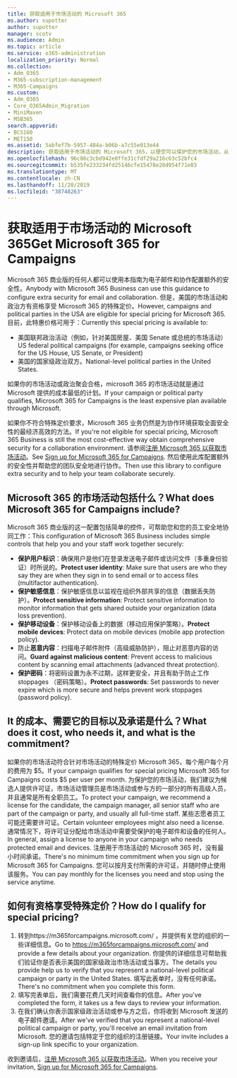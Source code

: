 ```yaml
---
title: 获取适用于市场活动的 Microsoft 365
ms.author: supotter
author: supotter
manager: scotv
ms.audience: Admin
ms.topic: article
ms.service: o365-administration
localization_priority: Normal
ms.collection:
- Adm_O365
- M365-subscription-management
- M365-Campaigns
ms.custom:
- Adm_O365
- Core_O365Admin_Migration
- MiniMaven
- MSB365
search.appverid:
- BCS160
- MET150
ms.assetid: 5abfef7b-5957-484a-b06b-a7c55e013e44
description: 获取适用于市场活动的 Microsoft 365，以便您可以保护您的市场活动，从 cybersecurity 威胁到电子邮件、数据和通信。
ms.openlocfilehash: 96c86c3cbd942e0ffe31cfdf29a216c63c52bfc4
ms.sourcegitcommit: b535fe233234fd25146cfe15478e20d954f71e03
ms.translationtype: MT
ms.contentlocale: zh-CN
ms.lasthandoff: 11/20/2019
ms.locfileid: "38748263"
---
```

# <a name="get-microsoft-365-for-campaigns"></a><span data-ttu-id="7776c-103">获取适用于市场活动的 Microsoft 365</span><span class="sxs-lookup"><span data-stu-id="7776c-103">Get Microsoft 365 for Campaigns</span></span>

<span data-ttu-id="7776c-104">Microsoft 365 商业版的任何人都可以使用本指南为电子邮件和协作配置额外的安全性。</span><span class="sxs-lookup"><span data-stu-id="7776c-104">Anybody with Microsoft 365 Business can use this guidance to configure extra security for email and collaboration.</span></span> <span data-ttu-id="7776c-105">但是，美国的市场活动和政治方有资格享受 Microsoft 365 的特殊定价。</span><span class="sxs-lookup"><span data-stu-id="7776c-105">However, campaigns and political parties in the USA are eligible for special pricing for Microsoft 365.</span></span> <span data-ttu-id="7776c-106">目前，此特惠价格可用于：</span><span class="sxs-lookup"><span data-stu-id="7776c-106">Currently this special pricing is available to:</span></span>
- <span data-ttu-id="7776c-107">美国联邦政治活动（例如，针对美国房屋、美国 Senate 或总统的市场活动）</span><span class="sxs-lookup"><span data-stu-id="7776c-107">US federal political campaigns (for example, campaigns seeking office for the US House, US Senate, or President)</span></span>
- <span data-ttu-id="7776c-108">美国的国家级政治双方。</span><span class="sxs-lookup"><span data-stu-id="7776c-108">National-level political parties in the United States.</span></span>

<span data-ttu-id="7776c-109">如果你的市场活动或政治聚会合格，microsoft 365 的市场活动就是通过 Microsoft 提供的成本最低的计划。</span><span class="sxs-lookup"><span data-stu-id="7776c-109">If your campaign or political party qualifies, Microsoft 365 for Campaigns is the least expensive plan available through Microsoft.</span></span>  

<span data-ttu-id="7776c-110">如果你不符合特殊定价要求，Microsoft 365 业务仍然是为协作环境获取全面安全性的最经济高效的方法。</span><span class="sxs-lookup"><span data-stu-id="7776c-110">If you're not eligible for special pricing, Microsoft 365 Business is still the most cost-effective way obtain comprehensive security for a collaboration environment.</span></span> <span data-ttu-id="7776c-111">请参阅[注册 Microsoft 365 以获取市场活动](m365-campaigns-sign-up.md)。</span><span class="sxs-lookup"><span data-stu-id="7776c-111">See [Sign up for Microsoft 365 for Campaigns](m365-campaigns-sign-up.md).</span></span> <span data-ttu-id="7776c-112">然后使用此库配置额外的安全性并帮助您的团队安全地进行协作。</span><span class="sxs-lookup"><span data-stu-id="7776c-112">Then use this library to configure extra security and to help your team collaborate securely.</span></span> 

## <a name="what-does-microsoft-365-for-campaigns-include"></a><span data-ttu-id="7776c-113">Microsoft 365 的市场活动包括什么？</span><span class="sxs-lookup"><span data-stu-id="7776c-113">What does Microsoft 365 for Campaigns include?</span></span>
<span data-ttu-id="7776c-114">Microsoft 365 商业版的这一配置包括简单的控件，可帮助您和您的员工安全地协同工作：</span><span class="sxs-lookup"><span data-stu-id="7776c-114">This configuration of Microsoft 365 Business includes simple controls that help you and your staff work together securely:</span></span> 
- <span data-ttu-id="7776c-115">**保护用户标识**：确保用户是他们在登录发送电子邮件或访问文件（多重身份验证）时所说的。</span><span class="sxs-lookup"><span data-stu-id="7776c-115">**Protect user identity**: Make sure that users are who they say they are when they sign in to send email or to access files (multifactor authentication).</span></span>
- <span data-ttu-id="7776c-116">**保护敏感信息**：保护敏感信息以监视在组织外部共享的信息（数据丢失防护）。</span><span class="sxs-lookup"><span data-stu-id="7776c-116">**Protect sensitive information**: Protect sensitive information to monitor information that gets shared outside your organization (data loss prevention).</span></span>
- <span data-ttu-id="7776c-117">**保护移动设备**：保护移动设备上的数据（移动应用保护策略）。</span><span class="sxs-lookup"><span data-stu-id="7776c-117">**Protect mobile devices**: Protect data on mobile devices (mobile app protection policy).</span></span>
- <span data-ttu-id="7776c-118">防止**恶意内容**：扫描电子邮件附件（高级威胁防护），阻止对恶意内容的访问。</span><span class="sxs-lookup"><span data-stu-id="7776c-118">**Guard against malicious content**: Prevent access to malicious content by scanning email attachments (advanced threat protection).</span></span>
- <span data-ttu-id="7776c-119">**保护密码**：将密码设置为永不过期，这样更安全，并且有助于防止工作 stoppages （密码策略）。</span><span class="sxs-lookup"><span data-stu-id="7776c-119">**Protect passwords**: Set passwords to never expire which is more secure and helps prevent work stoppages (password policy).</span></span> 


## <a name="what-does-it-cost-who-needs-it-and-what-is-the-commitment"></a><span data-ttu-id="7776c-120">It 的成本、需要它的目标以及承诺是什么？</span><span class="sxs-lookup"><span data-stu-id="7776c-120">What does it cost, who needs it, and what is the commitment?</span></span>
<span data-ttu-id="7776c-121">如果你的市场活动符合针对市场活动的特殊定价 Microsoft 365，每个用户每个月的费用为 $5。</span><span class="sxs-lookup"><span data-stu-id="7776c-121">If your campaign qualifies for special pricing Microsoft 365 for Campaigns costs $5 per user per month.</span></span> <span data-ttu-id="7776c-122">为保护您的市场活动，我们建议为候选人提供许可证，市场活动管理员是市场活动或参与方的一部分的所有高级人员，并且通常是所有全职员工。</span><span class="sxs-lookup"><span data-stu-id="7776c-122">To protect your campaign, we recommend a license for the candidate, the campaign manager, all senior staff who are part of the campaign or party, and usually all full-time staff.</span></span> <span data-ttu-id="7776c-123">某些志愿者员工可能还需要许可证。</span><span class="sxs-lookup"><span data-stu-id="7776c-123">Certain volunteer employees might also need a license.</span></span> <span data-ttu-id="7776c-124">通常情况下，将许可证分配给市场活动中需要受保护的电子邮件和设备的任何人。</span><span class="sxs-lookup"><span data-stu-id="7776c-124">In general, assign a license to anyone in your campaign who needs protected email and devices.</span></span>
<span data-ttu-id="7776c-125">注册用于市场活动的 Microsoft 365 时，没有最小时间承诺。</span><span class="sxs-lookup"><span data-stu-id="7776c-125">There's no minimum time commitment when you sign up for Microsoft 365 for Campaigns.</span></span> <span data-ttu-id="7776c-126">您可以按月支付所需的许可证，并随时停止使用该服务。</span><span class="sxs-lookup"><span data-stu-id="7776c-126">You can pay monthly for the licenses you need and stop using the service anytime.</span></span>

## <a name="how-do-i-qualify-for-special-pricing"></a><span data-ttu-id="7776c-127">如何有资格享受特殊定价？</span><span class="sxs-lookup"><span data-stu-id="7776c-127">How do I qualify for special pricing?</span></span>

1. <span data-ttu-id="7776c-128">转到https://m365forcampaigns.microsoft.com/ ，并提供有关您的组织的一些详细信息。</span><span class="sxs-lookup"><span data-stu-id="7776c-128">Go to https://m365forcampaigns.microsoft.com/ and provide a few details about your organization.</span></span> <span data-ttu-id="7776c-129">你提供的详细信息可帮助我们验证你是否表示美国的国家级政治市场活动或当事方。</span><span class="sxs-lookup"><span data-stu-id="7776c-129">The details you provide help us to verify that you represent a national-level political campaign or party in the United States.</span></span> <span data-ttu-id="7776c-130">填写此表单时，没有任何承诺。</span><span class="sxs-lookup"><span data-stu-id="7776c-130">There's no commitment when you complete this form.</span></span> 
2. <span data-ttu-id="7776c-131">填写完表单后，我们需要花费几天时间查看你的信息。</span><span class="sxs-lookup"><span data-stu-id="7776c-131">After you've completed the form, it takes us a few days to review your information.</span></span> 
3. <span data-ttu-id="7776c-132">在我们确认你表示国家级政治活动或参与方之后，你将收到 Microsoft 发送的电子邮件邀请。</span><span class="sxs-lookup"><span data-stu-id="7776c-132">After we've verified that you represent a national-level political campaign or party, you'll receive an email invitation from Microsoft.</span></span> <span data-ttu-id="7776c-133">您的邀请包括特定于您的组织的注册链接。</span><span class="sxs-lookup"><span data-stu-id="7776c-133">Your invite includes a sign-up link specific to your organization.</span></span> 

<span data-ttu-id="7776c-134">收到邀请后，[注册 Microsoft 365 以获取市场活动](m365-campaigns-sign-up.md)。</span><span class="sxs-lookup"><span data-stu-id="7776c-134">When you receive your invitation, [Sign up for Microsoft 365 for Campaigns](m365-campaigns-sign-up.md).</span></span>


